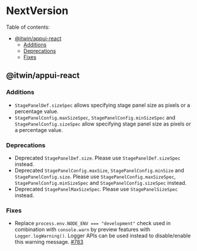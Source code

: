 # NextVersion <!-- omit from toc -->

Table of contents:

- [@itwin/appui-react](#itwinappui-react)
  - [Additions](#additions)
  - [Deprecations](#deprecations)
  - [Fixes](#fixes)

## @itwin/appui-react

### Additions

- `StagePanelDef.sizeSpec` allows specifying stage panel size as pixels or a percentage value.
- `StagePanelConfig.maxSizeSpec`, `StagePanelConfig.minSizeSpec` and `StagePanelConfig.sizeSpec` allow specifying stage panel size as pixels or a percentage value.

### Deprecations

- Deprecated `StagePanelDef.size`. Please use `StagePanelDef.sizeSpec` instead.
- Deprecated `StagePanelConfig.maxSize`, `StagePanelConfig.minSize` and `StagePanelConfig.size`. Please use `StagePanelConfig.maxSizeSpec`, `StagePanelConfig.minSizeSpec` and `StagePanelConfig.sizeSpec` instead.
- Deprecated `StagePanelMaxSizeSpec`. Please use `StagePanelSizeSpec` instead.

### Fixes

- Replace `process.env.NODE_ENV === "development"` check used in combination with `console.warn` by preview features with `Logger.logWarning()`. Logger APIs can be used instead to disable/enable this warning message. [#783](https://github.com/iTwin/appui/pull/783)
